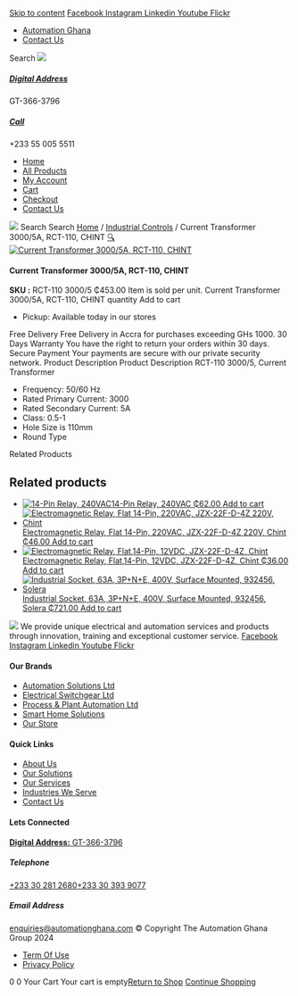 [Skip to content](https://store.automationghana.com/product/current-transformer-rct-110-3000-5-chint/#content)
[ Facebook ](https://www.facebook.com/automationgh/) [ Instagram ](https://www.instagram.com/automationgh/) [ Linkedin ](https://www.linkedin.com/company/the-automation-ghana-limited/) [ Youtube ](https://www.youtube.com/channel/UCurrRDUSm5oIW39VXjn1u0w) [ Flickr ](https://www.flickr.com/photos/181794037@N07/)
  * [ Automation Ghana ](https://automationghana.com)
  * [ Contact Us ](https://store.automationghana.com/contact/)


Search
[ ![](https://store.automationghana.com/wp-content/uploads/2024/04/Website-TAGG-Logo-BLUE.png) ](https://store.automationghana.com/)
[ ](https://maps.app.goo.gl/m4xeaagWCNbLk4jM6)
#####  [ Digital Address ](https://maps.app.goo.gl/m4xeaagWCNbLk4jM6)
GT-366-3796 
[ ](tel:+233550055511)
#####  [ Call ](tel:+233550055511)
+233 55 005 5511 
  * [Home](https://store.automationghana.com/)
  * [All Products](https://store.automationghana.com/shop/)
  * [My Account](https://store.automationghana.com/my-account/)
  * [Cart](https://store.automationghana.com/cart/)
  * [Checkout](https://store.automationghana.com/checkout/)
  * [Contact Us](https://store.automationghana.com/contact/)


[![](https://store.automationghana.com/wp-content/uploads/2024/04/AutomationGhana_logo_white.png)](https://store.automationghana.com)
Search
Search
[Home](https://store.automationghana.com) / [Industrial Controls](https://store.automationghana.com/product-category/industrial-controls/) / Current Transformer 3000/5A, RCT-110, CHINT
[🔍](https://store.automationghana.com/product/current-transformer-rct-110-3000-5-chint/)
[![Current Transformer 3000/5A, RCT-110, CHINT](https://store.automationghana.com/wp-content/uploads/2020/04/RCT-110.jpg)](https://store.automationghana.com/wp-content/uploads/2020/04/RCT-110.jpg)
####  Current Transformer 3000/5A, RCT-110, CHINT 
**SKU :** RCT-110 3000/5 
₵453.00
Item is sold per unit.
Current Transformer 3000/5A, RCT-110, CHINT quantity
Add to cart
  * Pickup: Available today in our stores


Free Delivery 
Free Delivery in Accra for purchases exceeding GHs 1000. 
30 Days Warranty 
You have the right to return your orders within 30 days. 
Secure Payment 
Your payments are secure with our private security network. 
Product Description
Product Description
RCT-110 3000/5, Current Transformer 
  * Frequency: 50/60 Hz
  * Rated Primary Current: 3000
  * Rated Secondary Current: 5A
  * Class: 0.5-1
  * Hole Size is 110mm
  * Round Type


Related Products 
## Related products
  * [![14-Pin Relay, 240VAC](https://store.automationghana.com/wp-content/uploads/2020/04/14-Pin-Relay-MY4IN-220_240AC-S-Omron.jpg)14-Pin Relay, 240VAC ₵62.00 ](https://store.automationghana.com/product/14-pin-relay-my4in-220-240ac-s-omron/)
[Add to cart](https://store.automationghana.com/product/current-transformer-rct-110-3000-5-chint/?add-to-cart=1599)
  * [![Electromagnetic Relay, Flat 14-Pin, 220VAC, JZX-22F-D-4Z 220V, Chint](https://store.automationghana.com/wp-content/uploads/2020/04/14-Pin-Relay-JZX-22F-D-4Z-12VDC-Chint-300x300.jpg)Electromagnetic Relay, Flat 14-Pin, 220VAC, JZX-22F-D-4Z 220V, Chint ₵46.00 ](https://store.automationghana.com/product/14-pin-relay-jzx-22f-d-4z-220v-chint/)
[Add to cart](https://store.automationghana.com/product/current-transformer-rct-110-3000-5-chint/?add-to-cart=1596)
  * [![Electromagnetic Relay, Flat,14-Pin, 12VDC, JZX-22F-D-4Z, Chint](https://store.automationghana.com/wp-content/uploads/2020/04/14-Pin-Relay-JZX-22F-D-4Z-24VDC-Chint-300x300.jpg)Electromagnetic Relay, Flat,14-Pin, 12VDC, JZX-22F-D-4Z, Chint ₵36.00 ](https://store.automationghana.com/product/14-pin-relay-jzx-22f-d-4z-12vdc-chint/)
[Add to cart](https://store.automationghana.com/product/current-transformer-rct-110-3000-5-chint/?add-to-cart=1595)
  * [![Industrial Socket, 63A, 3P+N+E, 400V, Surface Mounted, 932456, Solera](https://store.automationghana.com/wp-content/uploads/2020/04/932456.png)Industrial Socket, 63A, 3P+N+E, 400V, Surface Mounted, 932456, Solera ₵721.00 ](https://store.automationghana.com/product/surface-mounted-socket-932456-solera/)
[Add to cart](https://store.automationghana.com/product/current-transformer-rct-110-3000-5-chint/?add-to-cart=1537)


![](https://store.automationghana.com/wp-content/uploads/2024/04/AutomationGhana_logo_white.png)
We provide unique electrical and automation services and products through innovation, training and exceptional customer service.
[ Facebook ](https://www.facebook.com/automationgh/) [ Instagram ](https://www.instagram.com/automationgh/) [ Linkedin ](https://www.linkedin.com/company/the-automation-ghana-limited/) [ Youtube ](https://www.youtube.com/channel/UCurrRDUSm5oIW39VXjn1u0w) [ Flickr ](https://www.flickr.com/photos/181794037@N07/)
#### Our Brands
  * [ Automation Solutions Ltd ](https://store.automationghana.com/product/current-transformer-rct-110-3000-5-chint/)
  * [ Electrical Switchgear Ltd ](https://store.automationghana.com/product/current-transformer-rct-110-3000-5-chint/)
  * [ Process & Plant Automation Ltd ](https://store.automationghana.com/product/current-transformer-rct-110-3000-5-chint/)
  * [ Smart Home Solutions ](https://store.automationghana.com/product/current-transformer-rct-110-3000-5-chint/)
  * [ Our Store ](https://store.automationghana.com/product/current-transformer-rct-110-3000-5-chint/)


#### Quick Links
  * [ About Us ](https://store.automationghana.com/product/current-transformer-rct-110-3000-5-chint/)
  * [ Our Solutions ](https://store.automationghana.com/product/current-transformer-rct-110-3000-5-chint/)
  * [ Our Services ](https://store.automationghana.com/product/current-transformer-rct-110-3000-5-chint/)
  * [ Industries We Serve ](https://store.automationghana.com/product/current-transformer-rct-110-3000-5-chint/)
  * [ Contact Us ](https://store.automationghana.com/product/current-transformer-rct-110-3000-5-chint/)


#### Lets Connected
[**Digital Address:** GT-366-3796](https://maps.app.goo.gl/m4xeaagWCNbLk4jM6)
#####  Telephone 
[ +233 30 281 2680](tel:+233302812680)[+233 30 393 9077](https://store.automationghana.com/product/current-transformer-rct-110-3000-5-chint/+233303939077)
#####  Email Address 
enquiries@automationghana.com 
© Copyright The Automation Ghana Group 2024
  * [ Term Of Use ](https://store.automationghana.com/product/current-transformer-rct-110-3000-5-chint/)
  * [ Privacy Policy ](https://store.automationghana.com/product/current-transformer-rct-110-3000-5-chint/)


0
0
Your Cart
Your cart is empty[Return to Shop](https://store.automationghana.com/shop/)
[Continue Shopping](https://store.automationghana.com/product/current-transformer-rct-110-3000-5-chint/)
